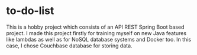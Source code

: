 # to-do-list
This is a hobby project which consists of an API REST Spring Boot based project.
I made this project firstly for training myself on new Java features like lambdas as well as for NoSQL database systems and Docker too.
In this case, I chose Couchbase database for storing data.
